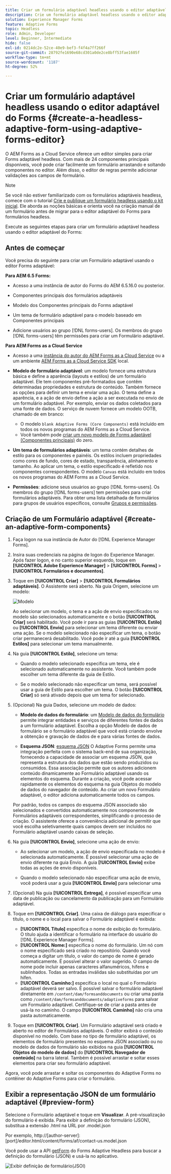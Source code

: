 ```yaml
---
title: Criar um formulário adaptável headless usando o editor adaptável do Forms
description: Crie um formulário adaptável headless usando o editor adaptável do Forms.
solution: Experience Manager Forms
feature: Adaptive Forms
topic: Headless
role: Admin, Developer
level: Beginner, Intermediate
hide: false
exl-id: 0214dc2e-52ce-40e9-bef3-f4f4a7ff266f
source-git-commit: 28792fe1690e68cd301a0de2ce8bff53fae1605f
workflow-type: tm+mt
source-wordcount: '1187'
ht-degree: 52%

---
```


# Criar um formulário adaptável headless usando o editor adaptável do Forms {#create-a-headless-adaptive-form-using-adaptive-forms-editor}

O AEM Forms as a Cloud Service oferece um editor simples para criar Forms adaptável headless. Com mais de 24 componentes principais disponíveis, você pode criar facilmente um formulário arrastando e soltando componentes no editor. Além disso, o editor de regras permite adicionar validações aos campos de formulário.

>[!NOTE]
>
>Se você não estiver familiarizado com os formulários adaptáveis headless, comece com o tutorial [Crie e publique um formulário headless usando o kit inicial](create-and-publish-a-headless-form.md). Ele aborda as noções básicas e orienta você na criação manual de um formulário antes de migrar para o editor adaptável do Forms para formulários headless.


Execute as seguintes etapas para criar um formulário adaptável headless usando o editor adaptável do Forms:

## Antes de começar

Você precisa do seguinte para criar um Formulário adaptável usando o editor Forms adaptável:

**Para AEM 6.5 Forms:**

* Acesso a uma instância de autor do Forms do AEM 6.5.16.0 ou posterior.

* Componentes principais dos formulários adaptáveis

* Modelo dos Componentes principais do Forms adaptável

* Um tema de formulário adaptável para o modelo baseado em Componentes principais

* Adicione usuários ao grupo [!DNL forms-users]. Os membros do grupo [!DNL forms-users] têm permissões para criar um Formulário adaptável.


**Para AEM Forms as a Cloud Service**

* Acesso a uma [instância do autor do AEM Forms as a Cloud Service](https://experienceleague.adobe.com/en/docs/experience-manager-cloud-service/content/forms/setup-configure-migrate/setup-forms-cloud-service) ou a um ambiente [AEM Forms as a Cloud Service SDK](https://experienceleague.adobe.com/en/docs/experience-manager-cloud-service/content/forms/setup-configure-migrate/setup-local-development-environment) local.

* **Modelo de formulário adaptável**: um modelo fornece uma estrutura básica e define a aparência (layouts e estilos) de um formulário adaptável. Ele tem componentes pré-formatados que contêm determinadas propriedades e estrutura de conteúdo. Também fornece as opções para definir um tema e enviar uma ação. O tema define a aparência, e a ação de envio define a ação a ser executada no envio de um formulário adaptável. Por exemplo, enviar os dados coletados para uma fonte de dados. O serviço de nuvem fornece um modelo OOTB, chamado de em branco:

   * O modelo `blank Adaptive Forms (Core Components)` está incluído em todos os novos programas do AEM Forms as a Cloud Service.
   * Você também pode [criar um novo modelo de Forms adaptável (Componentes principais)](https://experienceleague.adobe.com/en/docs/experience-manager-cloud-service/content/forms/adaptive-forms-authoring/authoring-adaptive-forms-foundation-components/create-an-adaptive-form-on-forms-cs/template-editor) do zero.

* **Um tema de formulários adaptáveis**: um tema contém detalhes de estilo para os componentes e painéis. Os estilos incluem propriedades como cores de fundo, cores de estado, transparência, alinhamento e tamanho. Ao aplicar um tema, o estilo especificado é refletido nos componentes correspondentes.  O modelo `Canvas` está incluído em todos os novos programas do AEM Forms as a Cloud Service.

* **Permissões**: adicione seus usuários ao grupo [!DNL forms-users]. Os membros do grupo [!DNL forms-users] tem permissões para criar formulários adaptáveis. Para obter uma lista detalhada de formulários para grupos de usuários específicos, consulte [Grupos e permissões](https://experienceleague.adobe.com/en/docs/experience-manager-cloud-service/content/forms/setup-configure-migrate/forms-groups-privileges-tasks).


## Criação de um Formulário adaptável {#create-an-adaptive-form-components}

1. Faça logon na sua instância de Autor do [!DNL Experience Manager Forms].

1. Insira suas credenciais na página de logon do Experience Manager. Após fazer logon, e no canto superior esquerdo, toque em **[!UICONTROL Adobe Experience Manager]** > **[!UICONTROL Forms]** > **[!UICONTROL Formulários e documentos]**.

1. Toque em **[!UICONTROL Criar]**  > **[!UICONTROL Formulários adaptáveis]**. O Assistente será aberto. Na guia Origem, selecione um modelo:

   ![Modelo](/help/assets/core-components-template.png)

   Ao selecionar um modelo, o tema e a ação de envio especificados no modelo são selecionados automaticamente e o botão **[!UICONTROL Criar]** será habilitado. Você pode ir para as guias **[!UICONTROL Estilo]** ou **[!UICONTROL Envio]** para selecionar um tema diferente ou enviar uma ação. Se o modelo selecionado não especificar um tema, o botão criar permanecerá desabilitado. Você pode ir até a guia **[!UICONTROL Estilos]** para selecionar um tema manualmente.

1. Na guia **[!UICONTROL Estilo]**, selecione um tema:

   * Quando o modelo selecionado especifica um tema, ele é selecionado automaticamente no assistente. Você também pode escolher um tema diferente da guia de Estilo.

   * Se o modelo selecionado não especificar um tema, será possível usar a guia de Estilo para escolher um tema. O botão **[!UICONTROL Criar]** só será ativado depois que um tema for selecionado.

1. (Opcional) Na guia Dados, selecione um modelo de dados:

   * **Modelo de dados do formulário**: um [Modelo de dados do formulário](https://experienceleague.adobe.com/en/docs/experience-manager-cloud-service/content/forms/integrate/use-form-data-model/data-integration) permite integrar entidades e serviços de diferentes fontes de dados a um formulário adaptável. Escolha a opção Modelo de dados de formulário se o formulário adaptável que você está criando envolve a obtenção e gravação de dados de e para várias fontes de dados.

   * **Esquema JSON**: [esquema JSON](https://experienceleague.adobe.com/en/docs/experience-manager-cloud-service/content/forms/adaptive-forms-authoring/authoring-adaptive-forms-foundation-components/create-an-adaptive-form-on-forms-cs/adaptive-form-json-schema-form-model) O Adaptive Forms permite uma integração perfeita com o sistema back-end de sua organização, fornecendo a capacidade de associar um esquema JSON, que representa a estrutura dos dados que estão sendo produzidos ou consumidos. Essa associação permite que os autores adicionem conteúdo dinamicamente ao Formulário adaptável usando os elementos do esquema. Durante a criação, você pode acessar rapidamente os elementos do esquema na guia Objetos do modelo de dados do navegador de conteúdo. Ao criar um novo Formulário adaptável, o editor adiciona automaticamente todos os campos.

   Por padrão, todos os campos do esquema JSON associado são selecionados e convertidos automaticamente nos componentes de Formulários adaptáveis correspondentes, simplificando o processo de criação. O assistente oferece a conveniência adicional de permitir que você escolha seletivamente quais campos devem ser incluídos no Formulário adaptável usando caixas de seleção.

1. Na guia **[!UICONTROL Envio]**, selecione uma ação de envio:

   * Ao selecionar um modelo, a ação de envio especificada no modelo é selecionada automaticamente. É possível selecionar uma ação de envio diferente na guia Envio. A guia **[!UICONTROL Envio]** exibe todas as ações de envio disponíveis.

   * Quando o modelo selecionado não especificar uma ação de envio, você poderá usar a guia **[!UICONTROL Envio]** para selecionar uma

1. (Opcional) Na guia **[!UICONTROL Entrega]**, é possível especificar uma data de publicação ou cancelamento da publicação para um Formulário adaptável.

1. Toque em **[!UICONTROL Criar]**. Uma caixa de diálogo para especificar o título, o nome e o local para salvar o Formulário adaptável é exibida:

   * **[!UICONTROL Título]** especifica o nome de exibição do formulário. O título ajuda a identificar o formulário na interface do usuário do [!DNL Experience Manager Forms].
   * **[!UICONTROL Nome:]** especifica o nome do formulário. Um nó com o nome especificado será criado no repositório. Quando você começa a digitar um título, o valor do campo de nome é gerado automaticamente. É possível alterar o valor sugerido. O campo de nome pode incluir apenas caracteres alfanuméricos, hifens e sublinhados. Todas as entradas inválidas são substituídas por um hífen.
   * **[!UICONTROL Caminho:]** especifica o local no qual o Formulário adaptável deverá ser salvo. É possível salvar o formulário adaptável diretamente em `/content/dam/formsanddocuments` ou criar uma pasta como `/content/dam/formsanddocuments/adaptiveforms` para salvar um Formulário adaptável. Certifique-se de criar a pasta antes de usá-la no caminho. O campo **[!UICONTROL Caminho]** não cria uma pasta automaticamente.

1. Toque em **[!UICONTROL Criar]**. Um Formulário adaptável será criado e aberto no editor de Formulários adaptáveis. O editor exibirá o conteúdo disponível no modelo.  Com base no tipo de formulário adaptável, os elementos de formulário presentes no esquema JSON <!--XFA form template, XML schema or --> associado ou no modelo de dados de formulário são exibidos na guia **[!UICONTROL Objetos do modelo de dados]** do **[!UICONTROL Navegador de conteúdo]** na barra lateral. Também é possível arrastar e soltar esses elementos para criar seu formulário adaptável.

Agora, você pode arrastar e soltar os componentes do Adaptive Forms no contêiner do Adaptive Forms para criar o formulário.


## Exibir a representação JSON de um formulário adaptável {#preview-form}

Selecione o Formulário adaptável e toque em **Visualizar**. A pré-visualização do formulário é exibida. Para exibir a definição do formulário (JSON), substitua a extensão .html na URL por .model.json

Por exemplo, http://[author-server]:[port]/editor.html/content/forms/af/contact-us.model.json

Você pode usar a API [getForm](https://opensource.adobe.com/aem-forms-af-runtime/api/#tag/Get-Form-Definition) do Forms Adaptive Headless para buscar a definição do formulário (JSON) e usá-la no aplicativo.

![Exibir definição de formulário(JSOI)](assets/json-definantion.png)

